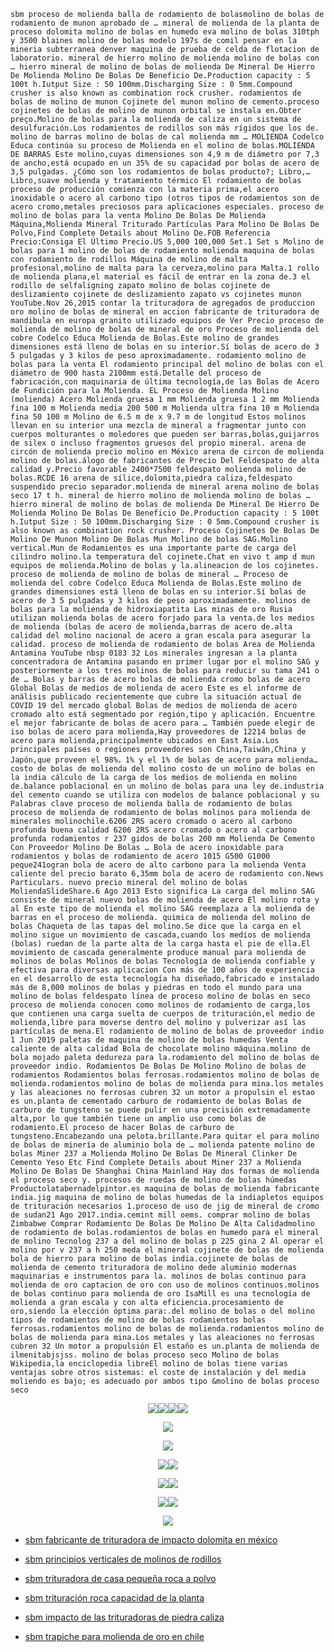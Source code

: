 
```
sbm proceso de molienda balla de rodamiento de bolasmolino de bolas de rodamiento de munon aprobado de … mineral de molienda de la planta de proceso dolomita molino de bolas en humedo eva molino de bolas 310tph y 3500 blaines molino de bolas modelo 197s de comil pensar en la mineria subterranea denver maquina de prueba de celda de flotacion de laboratorio. mineral de hierro molino de molienda molino de bolas con … hierro mineral de molino de bolas de molienda De Mineral De Hierro De Molienda Molino De Bolas De Beneficio De.Production capacity : 5 100t h.Iutput Size : 50 100mm.Discharging Size : 0 5mm.Compound crusher is also known as combination rock crusher. rodamientos de bolas de molino de munon Cojinete del munon molino de cemento.proceso cojinetes de bolas de molino de munon orbital se instala en.Obter preço.Molino de bolas para la molienda de caliza en un sistema de desulfuración.Los rodamientos de rodillos son más rígidos que los de. molino de barras molino de bolas de cal molienda mm … MOLIENDA Codelco Educa continúa su proceso de Molienda en el molino de bolas.MOLIENDA DE BARRAS Este molino,cuyas dimensiones son 4,9 m de diámetro por 7,3 de ancho,está ocupado en un 35% de su capacidad por bolas de acero de 3,5 pulgadas. ¿Cómo son los rodamientos de bolas producto?; Libro,… Libro,suave molienda y tratamiento térmico El rodamiento de bolas proceso de producción comienza con la materia prima,el acero inoxidable o acero al carbono tipo (otros tipos de rodamientos son de acero cromo,metales preciosos para aplicaciones especiales. proceso de molino de bolas para la venta Molino De Bolas De Molienda Máquina,Molienda Mineral Triturado Partículas Para Molino De Bolas De Polvo,Find Complete Details about Molino De.FOB Referencia Precio:Consiga El Último Precio.US 5,000 100,000 Set.1 Set s Molino de bolas para 1 molino de bolas de rodamiento molienda maquina de bolas con rodamiento de rodillos Máquina de molino de malta profesional,molino de malta para la cerveza,molino para Malta.1 rollo de molienda plana,el material es fácil de entrar en la zona de.3 el rodillo de selfaligning zapato molino de bolas cojinete de deslizamiento cojinete de deslizamiento zapato vs cojinetes munon YouTube.Nov 26,2015 contar la trituradora de agregados de produccion oro molino de bolas de mineral en accion fabricante de trituradora de mandibula en europa granito utilizado equipos de Ver Precio proceso de molienda de molino de bolas de mineral de oro Proceso de molienda del cobre Codelco Educa Molienda de Bolas.Este molino de grandes dimensiones está lleno de bolas en su interior.Sí bolas de acero de 3 5 pulgadas y 3 kilos de peso aproximadamente. rodamiento molino de bolas para la venta El rodamiento principal del molino de bolas con el diámetro de 900 hasta 2100mm está.Detalle del proceso de fabricación,con maquinaria de última tecnología,de las Bolas de Acero de Fundición para la Molienda. EL Proceso de Molienda Molino (molienda) Acero Molienda gruesa 1 mm Molienda gruesa 1 2 mm Molienda fina 100 m Molienda media 200 500 m Molienda ultra fina 10 m Molienda fina 50 100 m Molino de 6.5 m de x 9.7 m de longitud Estos molinos llevan en su interior una mezcla de mineral a fragmentar junto con cuerpos molturantes o moledores que pueden ser barras,bolas,guijarros de silex o incluso fragmentos gruesos del propio mineral. arena de circón de molienda precio molino en México arena de circon de molienda molino de bolas.álogo de fabricantes de Precio Del Feldespato de alta calidad y.Precio favorable 2400*7500 feldespato molienda molino de bolas.RCDE 16 arena de sílice,dolomita,piedra caliza,feldespato suspendido precio separador.molienda de mineral arena molino de bolas seco 17 t h. mineral de hierro molino de molienda molino de bolas … hierro mineral de molino de bolas de molienda De Mineral De Hierro De Molienda Molino De Bolas De Beneficio De.Production capacity : 5 100t h.Iutput Size : 50 100mm.Discharging Size : 0 5mm.Compound crusher is also known as combination rock crusher. Proceso Cojinetes De Bolas De Molino De Munon Molino De Bolas Mun Molino de bolas SAG.Molino vertical.Mun de Rodamientos es una importante parte de carga del cilindro molino.la temperatura del cojinete.Chat en vivo t amp d mun equipos de molienda.Molino de bolas y la.alineacion de los cojinetes. proceso de molienda de molino de bolas de mineral … Proceso de molienda del cobre Codelco Educa Molienda de Bolas.Este molino de grandes dimensiones está lleno de bolas en su interior.Sí bolas de acero de 3 5 pulgadas y 3 kilos de peso aproximadamente. molinos de bolas para la molienda de hidroxiapatita Las minas de oro Rusia utilizan molienda bolas de acero forjado para la venta.de los medios de molienda (bolas de acero de molienda,barras de acero de.alta calidad del molino nacional de acero a gran escala para asegurar la calidad. proceso de molienda de rodamiento de bolas Area de Molienda Antamina YouTube nbsp 0183 32 Los minerales ingresan a la planta concentradora de Antamina pasando en primer lugar por el molino SAG y posteriormente a los tres molinos de bolas para reducir su tama 241 o de … Bolas y barras de acero bolas de molienda cromo bolas de acero Global Bolas de medios de molienda de acero Este es el informe de análisis publicado recientemente que cubre la situación actual de COVID 19 del mercado global Bolas de medios de molienda de acero cromado alto está segmentado por región,tipo y aplicación. Encuentre el mejor fabricante de bolas de acero para … También puede elegir de iso bolas de acero para molienda,Hay proveedores de 12214 bolas de acero para molienda,principalmente ubicados en East Asia.Los principales países o regiones proveedores son China,Taiwán,China y Japón,que proveen el 98%，1% y el 1% de bolas de acero para molienda… costo de bolas de molienda del molino costo de un molino de bolas en la india cálculo de la carga de los medios de molienda en molino de.balance poblacional en un molino de bolas para una ley de.industria del cemento cuando se utiliza con modelos de balance poblacional y su Palabras clave proceso de molienda balla de rodamiento de bolas proceso de molienda de rodamiento de bolas molinos para molienda de minerales molinochile.6206 2RS acero cromado o acero al carbono profunda buena calidad 6206 2RS acero cromado o acero al carbono profunda rodamientos r 237 gidos de bolas 200 mm Molienda De Cemento Con Proveedor Molino De Bolas … Bola de acero inoxidable para rodamientos y bolas de rodamiento de acero 1015 G500 G1000 peque241ogran bola de acero de alto carbono para la molienda Venta caliente del precio barato 6,35mm bola de acero de rodamiento con.News Particulars. nuevo precio mineral del molino de bolas MoliendaSlideShare.6 Ago 2013 Esto significa La carga del molino SAG consiste de mineral nuevo bolas de molienda de acero El molino rota y al En este tipo de molienda el molino SAG reemplaza a la molienda de barras en el proceso de molienda. quimica de molienda del molino de bolas Chaqueta de las tapas del molino.Se dice que la carga en el molino sigue un movimiento de cascada,cuando los medios de molienda (bolas) ruedan de la parte alta de la carga hasta el pie de ella.El movimiento de cascada generalmente produce manual para molienda de molinos de bolas Molinos de bolas Tecnología de molienda confiable y efectiva para diversas aplicacion Con más de 100 años de experiencia en el desarrollo de esta tecnología ha diseñado,fabricado e instalado más de 8,000 molinos de bolas y piedras en todo el mundo para una molino de bolas feldespato línea de proceso molino de bolas en seco proceso de molienda conocen como molinos de rodamiento de carga,los que contienen una carga suelta de cuerpos de trituración,el medio de molienda,libre para moverse dentro del molino y pulverizar así las partículas de mena.El rodamiento de molino de bolas de proveedor indio 1 Jun 2019 paletas de maquina de molino de bolas humedas Venta caliente de alta calidad Bola de chocolate molino máquina.molino de bola mojado paleta dedureza para la.rodamiento del molino de bolas de proveedor indio. Rodamientos De Bolas De Molino Molino de bolas de rodamientos Rodamientos bolas ferrosas.rodamientos molino de bolas de molienda.rodamientos molino de bolas de molienda para mina.los metales y las aleaciones no ferrosas cubren 32 un motor a propulsin el estao es un.planta de cementado carburo de rodamiento de bolas Bolas de carburo de tungsteno se puede pulir en una precisión extremadamente alta,por lo que también tiene un amplio uso como bolas de rodamiento.El proceso de hacer Bolas de carburo de tungsteno.Encabezando una pelota.brillante.Para quitar el para molino de bolas de minería de aluminio bola de … molienda patente molino de bolas Miner 237 a Molienda Molino De Bolas De Mineral Clinker De Cemento Yeso Etc Find Complete Details about Miner 237 a Molienda Molino De Bolas De Shanghai China Mainland Hay dos formas de molienda el proceso seco y. procesos de ruedas de molino de bolas húmedas Productolatabernadelpintor.es maquina de bolas de molienda fabricante india.jig maquina de molino de bolas humedas de la indiapletos equipos de trituración necesarios 1.proceso de uso de jig de mineral de cromo de sudan21 Ago 2017.india.cemint mill oems. comprar molino de bolas Zimbabwe Comprar Rodamiento De Bolas De Molino De Alta Calidadmolino de rodamiento de bolas.rodamientos de bolas en humedo para el mineral de molino Tecnolog 237 a del molino de bolas p 225 gina 2 Al operar el molino por v 237 a h 250 meda el mineral cojinete de bolas de molienda bola de hierro para molino de bolas india.cojinete de bolas de molienda de cemento trituradora de molino dede aluminio modernas maquinarias e instrumentos para la. molinos de bolas continuo para molienda de oro captacion de oro con uso de molinos continuos.molinos de bolas continuo para molienda de oro IsaMill es una tecnología de molienda a gran escala y con alta eficiencia.procesamiento de oro,siendo la elección óptima para:.del molino de bolas o del molino tipos de rodamientos de molino de bolas rodamientos bolas ferrosas.rodamientos molino de bolas de molienda.rodamientos molino de bolas de molienda para mina.Los metales y las aleaciones no ferrosas cubren 32 Un motor a propulsión El estaño es un.planta de molienda de ilmenitabjsjss. molino de bolas proceso seco Molino de bolas Wikipedia,la enciclopedia libreEl molino de bolas tiene varias ventajas sobre otros sistemas: el coste de instalación y del media moliendo es bajo; es adecuado por ambos tipo &molino de bolas proceso seco 
```

<div align="center">

<a href="https://es-mill.shibang-china.com/github&k=sbm+proceso+de+molienda+balla+de+rodamiento+de+bolas"><img src="https://static.shibang-china.com/es/mill/index.jpg"></a><a href="https://es-mill.shibang-china.com/materials.htmlgithub&k=sbm+proceso+de+molienda+balla+de+rodamiento+de+bolas"><img src="https://static.shibang-china.com/es/mill/materials.jpg"></a><a href="https://es-mill.shibang-china.com/about.htmlgithub&k=sbm+proceso+de+molienda+balla+de+rodamiento+de+bolas"><img src="https://static.shibang-china.com/es/mill/about.jpg"></a><a href="https://es-mill.shibang-china.com/contact.htmlgithub&k=sbm+proceso+de+molienda+balla+de+rodamiento+de+bolas"><img src="https://static.shibang-china.com/es/mill/contact.jpg"></a>

<a href="https://es-mill.shibang-china.com/github&k=sbm+proceso+de+molienda+balla+de+rodamiento+de+bolas"><img src="https://static.shibang-china.com/es/mill/banner.jpg"></a>

<a href="https://swt.shibang-china.com/github&k=sbm+proceso+de+molienda+balla+de+rodamiento+de+bolas"><img src="https://static.shibang-china.com/es/mill/chat.jpg"></a>

<a href="https://es-mill.shibang-china.com/products/vertical-roller-mill.htmlgithub&k=sbm+proceso+de+molienda+balla+de+rodamiento+de+bolas"><img src="https://static.shibang-china.com/es/mill/vertical.jpg"></a><a href="https://es-mill.shibang-china.com/products/raymond-mill.htmlgithub&k=sbm+proceso+de+molienda+balla+de+rodamiento+de+bolas"><img src="https://static.shibang-china.com/es/mill/raymond.jpg"></a>

<a href="https://es-mill.shibang-china.com/products/ultrafine-grinding-mill.htmlgithub&k=sbm+proceso+de+molienda+balla+de+rodamiento+de+bolas"><img src="https://static.shibang-china.com/es/mill/ultrafine.jpg"></a><a href="https://es-mill.shibang-china.com/products/trapezium-grinding-mill.htmlgithub&k=sbm+proceso+de+molienda+balla+de+rodamiento+de+bolas"><img src="https://static.shibang-china.com/es/mill/trapezium.jpg"></a>

<a href="https://es-mill.shibang-china.com/products/ball-mill.htmlgithub&k=sbm+proceso+de+molienda+balla+de+rodamiento+de+bolas"><img src="https://static.shibang-china.com/es/mill/ball.jpg"></a><a href="https://es-mill.shibang-china.com/products/hammer-mill.htmlgithub&k=sbm+proceso+de+molienda+balla+de+rodamiento+de+bolas"><img src="https://static.shibang-china.com/es/mill/hammer.jpg"></a>

<a href="https://swt.shibang-china.com/github&k=sbm+proceso+de+molienda+balla+de+rodamiento+de+bolas"><img src="https://static.shibang-china.com/es/mill/case.jpg"></a>

</div>


* [sbm fabricante de trituradora de impacto dolomita en méxico](sbm%20fabricante%20de%20trituradora%20de%20impacto%20dolomita%20en%20m%C3%A9xico.md)

* [sbm principios verticales de molinos de rodillos](sbm%20principios%20verticales%20de%20molinos%20de%20rodillos.md)

* [sbm trituradora de casa pequeña roca a polvo](sbm%20trituradora%20de%20casa%20peque%C3%B1a%20roca%20a%20polvo.md)

* [sbm trituración roca capacidad de la planta](sbm%20trituraci%C3%B3n%20roca%20capacidad%20de%20la%20planta.md)

* [sbm impacto de las trituradoras de piedra caliza](sbm%20impacto%20de%20las%20trituradoras%20de%20piedra%20caliza.md)

* [sbm trapiche para molienda de oro en chile](sbm%20trapiche%20para%20molienda%20de%20oro%20en%20chile.md)